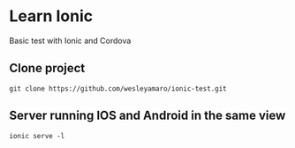 # Learn Ionic
Basic test with Ionic and Cordova

## Clone project
```git clone https://github.com/wesleyamaro/ionic-test.git```

## Server running IOS and Android in the same view
```ionic serve -l```
